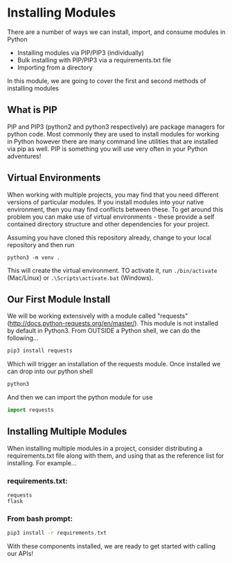 # Installing Modules

There are a number of ways we can install, import, and consume modules in Python

* Installing modules via PIP/PIP3 (individually)
* Bulk installing with PIP/PIP3 via a requirements.txt file
* Importing from a directory

In this module, we are going to cover the first and second methods of installing modules

## What is PIP

PIP and PIP3  (python2 and python3 respectively) are package managers for python code. Most commonly they are used to install modules for working in Python however there are many command line utilities that are installed via pip as well. PIP is something you will use very often in your Python adventures!

## Virtual Environments

When working with multiple projects, you may find that you need different versions of particular modules. If you install modules into your native environment, then you may find conflicts between these. To get around this problem you can make use of virtual environments - these provide a self contained directory structure and other dependencies for your project.

Assuming you have cloned this repository already, change to your local repository and then run 

`python3 -m venv .`

This will create the virtual environment. TO activate it, run `./bin/activate` (Mac/Linux) or `.\Scripts\activate.bat` (Windows).

## Our First Module Install

We will be working extensively with a module called "requests" (http://docs.python-requests.org/en/master/). This module is not installed by default in Python3. From OUTSIDE a Python shell, we can do the following...

```bash
pip3 install requests
```

Which will trigger an installation of the requests module. Once installed we can drop into our python shell

```bash
python3
```

And then we can import the python module for use

```python
import requests
```

## Installing Multiple Modules

When installing multiple modules in a project, consider distributing a requirements.txt file along with them, and using that as the reference list for installing. For example...

### requirements.txt:

```text
requests
flask
```

### From bash prompt:
```bash
pip3 install -r requirements.txt
```

With these components installed, we are ready to get started with calling our APIs!